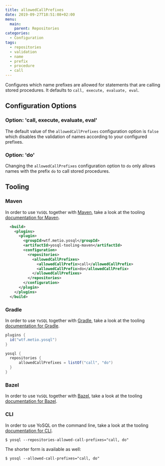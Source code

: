 ```yaml
---
title: allowedCallPrefixes
date: 2019-09-27T18:51:08+02:00
menu:
  main:
    parent: Repositories
categories:
  - Configuration
tags:
  - repositories
  - validation
  - name
  - prefix
  - procedure
  - call
---
```


Configures which name prefixes are allowed for statements that are calling stored procedures. It defaults to `call, execute, evaluate, eval`.

## Configuration Options

### Option: 'call, execute, evaluate, eval'

The default value of the `allowedCallPrefixes` configuration option is `false` which disables the validation of names according to your configured prefixes.

### Option: 'do'

Changing the `allowedCallPrefixes` configuration option to `do` only allows names with the prefix `do` to call stored procedures.

## Tooling

### Maven

In order to use `YoSQL` together with [Maven](https://maven.apache.org/), take a look at the tooling [documentation
for Maven](/tooling/maven/).

```xml
  <build>
    <plugins>
      <plugin>
        <groupId>wtf.metio.yosql</groupId>
        <artifactId>yosql-tooling-maven</artifactId>
        <configuration>
          <repositories>
            <allowedCallPrefixes>
              <allowedCallPrefix>call</allowedCallPrefix>
              <allowedCallPrefix>do</allowedCallPrefix>
            </allowedCallPrefixes>
          </repositories>
        </configuration>
      </plugin>
    </plugins>
  </build>
```

### Gradle

In order to use `YoSQL` together with [Gradle](https://gradle.org/), take a look at the tooling [documentation for Gradle](/tooling/gradle/).

```groovy
plugins {
  id("wtf.metio.yosql")
}

yosql {
  repositories {
      allowedCallPrefixes = listOf("call", "do")
  }
}
```

### Bazel

In order to use `YoSQL` together with [Bazel](https://bazel.build/), take a look at the tooling [documentation for
Bazel](/tooling/bazel/).

### CLI

In order to use YoSQL on the command line, take a look at the tooling [documentation for CLI](/tooling/cli/).

```shell
$ yosql --repositories-allowed-call-prefixes="call, do"
```

The shorter form is available as well:

```shell
$ yosql --allowed-call-prefixes="call, do"
```
